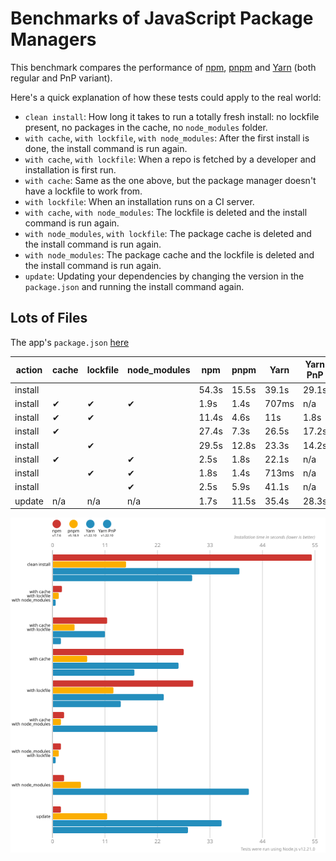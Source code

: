 # Benchmarks of JavaScript Package Managers

This benchmark compares the performance of [npm](https://github.com/npm/cli), [pnpm](https://github.com/pnpm/pnpm) and [Yarn](https://github.com/yarnpkg/yarn) (both regular and PnP variant).

Here's a quick explanation of how these tests could apply to the real world:

- `clean install`: How long it takes to run a totally fresh install: no lockfile present, no packages in the cache, no `node_modules` folder.
- `with cache`, `with lockfile`, `with node_modules`: After the first install is done, the install command is run again.
- `with cache`, `with lockfile`: When a repo is fetched by a developer and installation is first run.
- `with cache`: Same as the one above, but the package manager doesn't have a lockfile to work from.
- `with lockfile`: When an installation runs on a CI server.
- `with cache`, `with node_modules`: The lockfile is deleted and the install command is run again.
- `with node_modules`, `with lockfile`: The package cache is deleted and the install command is run again.
- `with node_modules`: The package cache and the lockfile is deleted and the install command is run again.
- `update`: Updating your dependencies by changing the version in the `package.json` and running the install command again.

## Lots of Files

The app's `package.json` [here](./fixtures/alotta-files/package.json)

| action  | cache | lockfile | node_modules| npm | pnpm | Yarn | Yarn PnP |
| ---     | ---   | ---      | ---         | --- | --- | --- | --- |
| install |       |          |             | 54.3s | 15.5s | 39.1s | 29.1s |
| install | ✔     | ✔        | ✔           | 1.9s | 1.4s | 707ms | n/a |
| install | ✔     | ✔        |             | 11.4s | 4.6s | 11s | 1.8s |
| install | ✔     |          |             | 27.4s | 7.3s | 26.5s | 17.2s |
| install |       | ✔        |             | 29.5s | 12.8s | 23.3s | 14.2s |
| install | ✔     |          | ✔           | 2.5s | 1.8s | 22.1s | n/a |
| install |       | ✔        | ✔           | 1.8s | 1.4s | 713ms | n/a |
| install |       |          | ✔           | 2.5s | 5.9s | 41.1s | n/a |
| update  | n/a   | n/a      | n/a         | 1.7s | 11.5s | 35.4s | 28.3s |

![Graph of the alotta-files results](./results/imgs/alotta-files.svg)